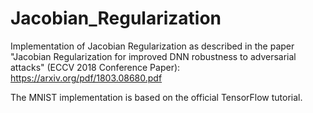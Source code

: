 # Jacobian_Regularization

Implementation of Jacobian Regularization as described in the paper "Jacobian Regularization for improved DNN robustness to adversarial attacks" (ECCV 2018 Conference Paper): https://arxiv.org/pdf/1803.08680.pdf

The MNIST implementation is based on the official TensorFlow tutorial.
